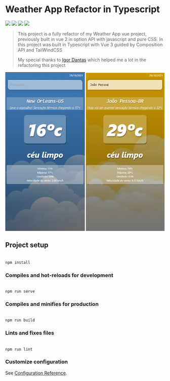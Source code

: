 # Weather App Refactor in Typescript
![](https://img.shields.io/badge/Vue.js-35495E?style=for-the-badge&logo=vuedotjs&logoColor=4FC08D) ![](https://img.shields.io/badge/Tailwind_CSS-38B2AC?style=for-the-badge&logo=tailwind-css&logoColor=white) ![](https://img.shields.io/badge/firebase-ffca28?style=for-the-badge&logo=firebase&logoColor=black) ![](https://img.shields.io/badge/TypeScript-007ACC?style=for-the-badge&logo=typescript&logoColor=white)

  

> This project is a fully refactor of my Weather App vue project, previously built in vue 2 in option API with javascript and pure CSS.
 In this project was built in Typescript with Vue 3 guided by Composition API and TailWindCSS
> 
> 
> My special thanks to [Igor Dantas](https://github.com/igorcd) which helped me a lot in the refactoring this project


![](https://github.com/isaacwrk/js-exercises/blob/master/ex/example.png)


## Project setup

```

npm install

```

  

### Compiles and hot-reloads for development

```

npm run serve

```

  

### Compiles and minifies for production

```

npm run build

```

  

### Lints and fixes files

```

npm run lint

```

  

### Customize configuration

See [Configuration Reference](https://cli.vuejs.org/config/).